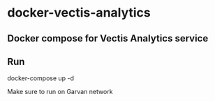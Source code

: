 # docker-vectis-analytics

## Docker compose for Vectis Analytics service

## Run

docker-compose up -d

Make sure to run on Garvan network
